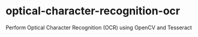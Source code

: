 # optical-character-recognition-ocr
Perform Optical Character Recognition (OCR) using OpenCV and Tesseract
